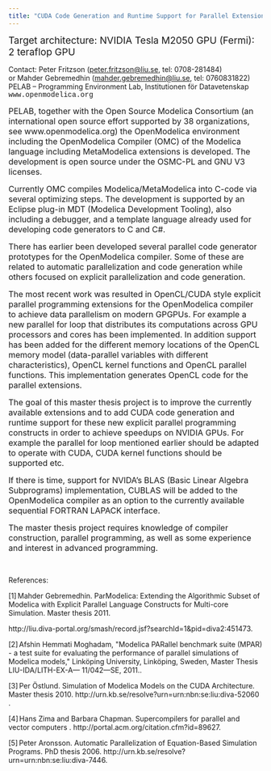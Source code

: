 ```yaml
---
title: "CUDA Code Generation and Runtime Support for Parallel Extensions of the OpenModelica Compiler."
---
```

<!--StartFragment-->

<p class="MsoTitle">
  <span style="font-size: 19px;">Target architecture: NVIDIA Tesla M2050 GPU (Fermi): 2 teraflop GPU</span>
</p>

<p class="Author">
  <span style="mso-ansi-language: EN-US;">Contact: Peter Fritzson (<a href="mailto:peter.fritzson@liu.se">peter.fritzson@liu.se</a>, tel: 0708-281484) <br /> or Mahder Gebremedhin (<a href="mailto:mahder.gebremedhin@liu.se">mahder.gebremedhin@liu.se</a>, tel: 0760831822)<br /> PELAB – Programming Environment Lab, Institutionen för Datavetenskap<br /> </span><span style="font-family: &quot;Courier New&quot;; mso-ansi-language: EN-US;">www.openmodelica.org</span><span style="mso-ansi-language: EN-US;"></span>
</p>

<p class="MsoBodyText">
  <span style="font-size: 12.0pt;">PELAB, together with the Open Source Modelica Consortium (an international open source effort supported by 38 organizations, see www.openmodelica.org) the OpenModelica environment including the OpenModelica Compiler (OMC) of the Modelica language including MetaModelica extensions is developed. The development is open source under the OSMC-PL and GNU V3 licenses.</span>
</p>

<p class="MsoBodyText">
  <span style="font-size: 12.0pt;">Currently OMC compiles Modelica/MetaModelica into C-code via several optimizing steps. The development is supported by an Eclipse plug-in MDT (Modelica Development Tooling), also including a debugger, and a template language already used for developing code generators to C and C#. </span>
</p>

<p class="MsoBodyText">
  <span style="font-size: 12.0pt;">There has earlier been developed several parallel code generator prototypes for the OpenModelica compiler. Some of these are related to automatic parallelization and code generation while others focused on explicit parallelization and code generation.</span>
</p>

<p class="MsoBodyText">
  <span style="font-size: 12.0pt;">The most recent work was resulted in OpenCL/CUDA style explicit parallel programming extensions for the OpenModelica compiler to achieve data parallelism on modern GPGPUs. For example a new parallel for loop that distributes its computations across GPU processors and cores has been implemented. In addition support has been added for the different memory locations of the OpenCL memory model (data-parallel variables with different characteristics), OpenCL kernel functions and OpenCL parallel functions. This implementation generates OpenCL code for the parallel extensions. </span>
</p>

<p class="MsoBodyText">
  <span style="font-size: 12.0pt;">The goal of this master thesis project is to improve the currently available extensions and to add CUDA code generation and runtime support for these new explicit parallel programming constructs in order to achieve speedups on NVIDIA GPUs. For example the parallel for loop mentioned earlier should be adapted to operate with CUDA, CUDA kernel functions should be supported etc.</span>
</p>

<p class="MsoBodyText">
  <span style="font-size: 12.0pt;">If there is time, support for NVIDA’s BLAS (Basic Linear Algebra Subprograms) implementation, CUBLAS will be added to the OpenModelica compiler as an option to the currently available sequential FORTRAN LAPACK interface.</span>
</p>

<p class="MsoBodyTextIndent">
  <span style="font-size: 12.0pt;"> </span>
</p>

<p class="MsoBodyText">
  <span style="font-size: 12.0pt;">The master thesis project requires knowledge of compiler construction, parallel programming, as well as some experience and interest in advanced programming.</span>
</p>

<p class="MsoBodyText">
   
</p>


  


<p class="MsoBodyText">
  References:
</p>

<p class="Reference" style="text-align: left; mso-list: l0 level1 lfo1;" align="left">
  <span style="mso-list: Ignore;">[1]<span style="font: 7.0pt &quot;Times New Roman&quot;;"> </span></span>Mahder Gebremedhin. ParModelica: Extending the Algorithmic Subset of Modelica with Explicit Parallel Language Constructs for Multi-core Simulation. Master thesis 2011.
</p>

<p class="Reference" style="margin-top: 0cm; mso-list: none;">
  <span style="mso-ansi-language: EN;" lang="EN"><span style="mso-spacerun: yes;"> </span>http://liu.diva-portal.org/smash/record.jsf?searchId=1&pid=diva2:451473.</span>
</p>

<p class="Reference" style="mso-list: l0 level1 lfo1;">
  <span style="mso-list: Ignore;">[2]<span style="font: 7.0pt &quot;Times New Roman&quot;;"> </span></span>Afshin Hemmati Moghadam, "Modelica PARallel benchmark suite (MPAR) - a test suite for evaluating the performance of parallel simulations of Modelica models," Linköping University, Linköping, Sweden, Master Thesis LIU-IDA/LITH-EX-A— 11/042—SE, 2011.<span style="mso-ansi-language: EN;" lang="EN">.</span>
</p>

<p class="Reference" style="text-align: left; mso-list: l0 level1 lfo1;" align="left">
  <span style="mso-list: Ignore;">[3]<span style="font: 7.0pt &quot;Times New Roman&quot;;"> </span></span>Per Östlund. Simulation of Modelica Models on the CUDA Architecture. Master thesis 2010. <span style="mso-ansi-language: EN;" lang="EN">http://urn.kb.se/resolve?urn=urn:nbn:se:liu:diva-52060 .</span>
</p>

<p class="Reference" style="mso-list: l0 level1 lfo1;">
  <span style="mso-list: Ignore;">[4]<span style="font: 7.0pt &quot;Times New Roman&quot;;"> </span></span><span style="mso-ansi-language: SV;" lang="SV">Hans Zima and Barbara Chapman. </span>Supercompilers for parallel and vector computers . http://portal.acm.org/citation.cfm?id=89627.
</p>

<p class="Reference" style="mso-list: l0 level1 lfo1;">
  <span style="mso-list: Ignore;">[5]<span style="font: 7.0pt &quot;Times New Roman&quot;;"> </span></span>Peter Aronsson. Automatic Parallelization of Equation-Based Simulation Programs. PhD thesis 2006. <span style="mso-ansi-language: EN;" lang="EN">http://urn.kb.se/resolve?urn=urn:nbn:se:liu:diva-7446.</span>
</p>

<!--EndFragment-->